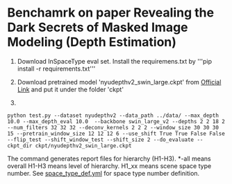 # Benchamrk on paper Revealing the Dark Secrets of Masked Image Modeling (Depth Estimation)

1. Download InSpaceType eval set. Install the requiremens.txt by '''pip install -r requirements.txt'''

2. Download pretrained model 'nyudepthv2_swin_large.ckpt' from [Official Link](https://mailustceducn-my.sharepoint.com/:f:/g/personal/aa397601_mail_ustc_edu_cn/EkoYQyhiD6hJu9CGYLOwiF8BRqHgk8kX61NUcyfmdOUV7Q?e=h2uctw) and put it under the folder 'ckpt'

3.

  ```
  python test.py --dataset nyudepthv2 --data_path ../data/ --max_depth 10.0 --max_depth_eval 10.0  --backbone swin_large_v2 --depths 2 2 18 2 --num_filters 32 32 32 --deconv_kernels 2 2 2 --window_size 30 30 30 15 --pretrain_window_size 12 12 12 6 --use_shift True True False False --flip_test --shift_window_test --shift_size 2 --do_evaluate --ckpt_dir ckpt/nyudepthv2_swin_large.ckpt 
  ```

  The command generates report files for hierarchy (H1-H3). *-all means overall H1-H3 means level of hierarchy. H1_xx means scene space type number. See [space_type_def.yml](https://github.com/DepthComputation/InSpaceType_Benchmark/blob/main/space_type_def.yml) for space type number definition.